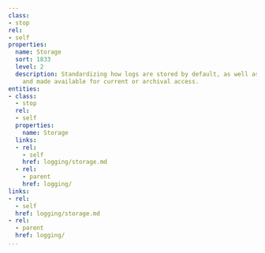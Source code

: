 ```yaml
---
class:
- stop
rel:
- self
properties:
  name: Storage
  sort: 1833
  level: 2
  description: Standardizing how logs are stored by default, as well as being aggregated,
    and made available for current or archival access.
entities:
- class:
  - stop
  rel:
  - self
  properties:
    name: Storage
  links:
  - rel:
    - self
    href: logging/storage.md
  - rel:
    - parent
    href: logging/
links:
- rel:
  - self
  href: logging/storage.md
- rel:
  - parent
  href: logging/
...
```

